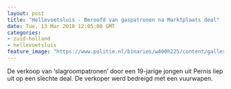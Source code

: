 ```yaml
---
layout: post
title: "Hellevoetsluis - Beroofd van gaspatronen na Marktplaats deal"
date: Tue, 13 Mar 2018 12:05:00 GMT
categories: 
- zuid-holland 
- hellevoetsluis 
feature_image: "https://www.politie.nl/binaries/w400h225/content/gallery/politie/stockfotos/logos/detailopname-surveillancewagen.jpg"
---
```


De verkoop van ‘slagroompatronen’ door een 19-jarige jongen uit Pernis liep uit op een slechte deal. De verkoper werd bedreigd met een vuurwapen.
